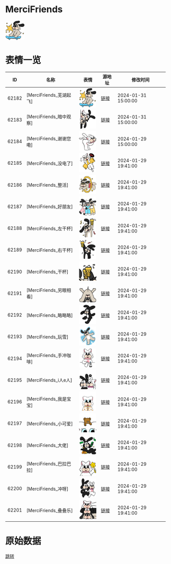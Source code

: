 # MerciFriends

<img src="./cover.png" height="60" alt="cover" />

# 表情一览

|ID|名称|表情|源地址|修改时间|
|----|----|----|----|----|
|62182|[MerciFriends_芜湖起飞]|<img src="./pic/062182_%5BMerciFriends_芜湖起飞%5D.png" height="60" alt="芜湖起飞"/>|[链接](https://i0.hdslb.com/bfs/garb/4a380634cebbda4b95d77f635d1dde7132c13385.png)|2024-01-31 15:00:00|
|62183|[MerciFriends_暗中观察]|<img src="./pic/062183_%5BMerciFriends_暗中观察%5D.png" height="60" alt="暗中观察"/>|[链接](https://i0.hdslb.com/bfs/garb/79927572a5eec069ec0bca2fb6fae5075695cae1.png)|2024-01-31 15:00:00|
|62184|[MerciFriends_谢谢您嘞]|<img src="./pic/062184_%5BMerciFriends_谢谢您嘞%5D.png" height="60" alt="谢谢您嘞"/>|[链接](https://i0.hdslb.com/bfs/garb/6851e1ffc6ebf3763077b878018e5f9ce33dafad.png)|2024-01-29 15:00:00|
|62185|[MerciFriends_没电了]|<img src="./pic/062185_%5BMerciFriends_没电了%5D.png" height="60" alt="没电了"/>|[链接](https://i0.hdslb.com/bfs/garb/2e813fc953469f488353a57b011efabc5beb3cc2.png)|2024-01-29 19:41:00|
|62186|[MerciFriends_整活]|<img src="./pic/062186_%5BMerciFriends_整活%5D.png" height="60" alt="整活"/>|[链接](https://i0.hdslb.com/bfs/garb/c270d44d5d6881cd2d1830111518e51fd90b5ab4.png)|2024-01-29 19:41:00|
|62187|[MerciFriends_好朋友]|<img src="./pic/062187_%5BMerciFriends_好朋友%5D.png" height="60" alt="好朋友"/>|[链接](https://i0.hdslb.com/bfs/garb/72737d0f7ffc7f67173089803a09d9e03de7faca.png)|2024-01-29 19:41:00|
|62188|[MerciFriends_左干杯]|<img src="./pic/062188_%5BMerciFriends_左干杯%5D.png" height="60" alt="左干杯"/>|[链接](https://i0.hdslb.com/bfs/garb/7cf05ebd84c61e13cf40d0e4a2b5469c79274f2a.png)|2024-01-29 19:41:00|
|62189|[MerciFriends_右干杯]|<img src="./pic/062189_%5BMerciFriends_右干杯%5D.png" height="60" alt="右干杯"/>|[链接](https://i0.hdslb.com/bfs/garb/10ee61fc8159a3fc3fce7711fa71c9c95f49dcbf.png)|2024-01-29 19:41:00|
|62190|[MerciFriends_干杯]|<img src="./pic/062190_%5BMerciFriends_干杯%5D.png" height="60" alt="干杯"/>|[链接](https://i0.hdslb.com/bfs/garb/af6c859151a239923b59cffa0bcf6e3794e9cc8d.png)|2024-01-29 19:41:00|
|62191|[MerciFriends_另眼相看]|<img src="./pic/062191_%5BMerciFriends_另眼相看%5D.png" height="60" alt="另眼相看"/>|[链接](https://i0.hdslb.com/bfs/garb/4ddb36bdf99a496141d1e1a08559716850cdc1d6.png)|2024-01-29 19:41:00|
|62192|[MerciFriends_略略略]|<img src="./pic/062192_%5BMerciFriends_略略略%5D.png" height="60" alt="略略略"/>|[链接](https://i0.hdslb.com/bfs/garb/692bcc1856b9523cc2a8e479b57d9c826aa397b2.png)|2024-01-29 19:41:00|
|62193|[MerciFriends_玩雪]|<img src="./pic/062193_%5BMerciFriends_玩雪%5D.png" height="60" alt="玩雪"/>|[链接](https://i0.hdslb.com/bfs/garb/1b3e3bee5319241b3fbdd0a68acbf3f9d54c0185.png)|2024-01-29 19:41:00|
|62194|[MerciFriends_手冲咖啡]|<img src="./pic/062194_%5BMerciFriends_手冲咖啡%5D.png" height="60" alt="手冲咖啡"/>|[链接](https://i0.hdslb.com/bfs/garb/97685d50ef6e67e07203c797da1e3005ecf3e8c5.png)|2024-01-29 19:41:00|
|62195|[MerciFriends_i人e人]|<img src="./pic/062195_%5BMerciFriends_i人e人%5D.png" height="60" alt="i人e人"/>|[链接](https://i0.hdslb.com/bfs/garb/382f5e24c1daf99280a52709d0819e0326956917.png)|2024-01-29 19:41:00|
|62196|[MerciFriends_我是宝宝]|<img src="./pic/062196_%5BMerciFriends_我是宝宝%5D.png" height="60" alt="我是宝宝"/>|[链接](https://i0.hdslb.com/bfs/garb/57eb9dd1b731cc2456a346f3d8cd11b79030e85a.png)|2024-01-29 19:41:00|
|62197|[MerciFriends_小可爱]|<img src="./pic/062197_%5BMerciFriends_小可爱%5D.png" height="60" alt="小可爱"/>|[链接](https://i0.hdslb.com/bfs/garb/d7c910028ca479b71538bbd272c0b8d524ef5f69.png)|2024-01-29 19:41:00|
|62198|[MerciFriends_大佬]|<img src="./pic/062198_%5BMerciFriends_大佬%5D.png" height="60" alt="大佬"/>|[链接](https://i0.hdslb.com/bfs/garb/0e3ceac7223e84c7368f748efe76ce81e47a08e6.png)|2024-01-29 19:41:00|
|62199|[MerciFriends_巴拉巴拉]|<img src="./pic/062199_%5BMerciFriends_巴拉巴拉%5D.png" height="60" alt="巴拉巴拉"/>|[链接](https://i0.hdslb.com/bfs/garb/77f56d049988d2e59d7509fb5eef3d5ea6e1496d.png)|2024-01-29 19:41:00|
|62200|[MerciFriends_冲呀]|<img src="./pic/062200_%5BMerciFriends_冲呀%5D.png" height="60" alt="冲呀"/>|[链接](https://i0.hdslb.com/bfs/garb/f668c87ef26d9226951cd46be3e6ab0c1f62fa0e.png)|2024-01-29 19:41:00|
|62201|[MerciFriends_叠叠乐]|<img src="./pic/062201_%5BMerciFriends_叠叠乐%5D.png" height="60" alt="叠叠乐"/>|[链接](https://i0.hdslb.com/bfs/garb/a92cf154ead2e17e35ccba2de46ee1a63155b194.png)|2024-01-29 19:41:00|

# 原始数据

[跳转](./raw.json)

